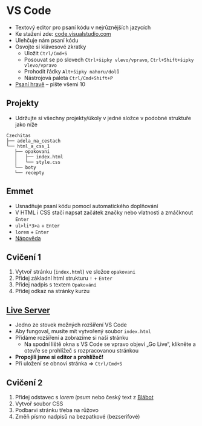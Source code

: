 # VS Code

- Textový editor pro psaní kódu v nejrůznějších jazycích
- Ke stažení zde: [code.visualstudio.com](https://code.visualstudio.com/)
- Ulehčuje nám psaní kódu
- Osvojte si klávesové zkratky
  - Uložit `Ctrl/Cmd+S`
  - Posouvat se po slovech `Ctrl+šipky vlevo/vpravo`, `Ctrl+Shift+šipky vlevo/vpravo`
  - Prohodit řádky `Alt+šipky nahoru/dolů`
  - Nástrojová paleta `Ctrl/Cmd+Shift+P`
- [Psaní hravě](https://www.psanihrave.cz/) – pište všemi 10

## Projekty

- Udržujte si všechny projekty/úkoly v jedné složce v podobné struktuře jako níže

```
Czechitas
├── adela_na_cestach
└── html_a_css_1
   ├── opakovani
   │   ├── index.html
   │   └── style.css
   └── boty
   └── recepty
```

## Emmet

- Usnadňuje psaní kódu pomocí automatického doplňování
- V HTML i CSS stačí napsat začátek značky nebo vlatnosti a zmáčknout `Enter`
- `ul>li*3>a` + `Enter`
- `lorem` + `Enter`
- [Nápověda](https://docs.emmet.io/cheat-sheet/)

## Cvičení 1

1. Vytvoř stránku (`index.html`) ve složce `opakovani`
1. Přidej základní html strukturu `!` + `Enter`
1. Přidej nadpis s textem `Opakování`
1. Přidej odkaz na stránky kurzu

## [Live Server](https://marketplace.visualstudio.com/items?itemName=ritwickdey.LiveServer)

- Jedno ze stovek možných rozšíření VS Code
- Aby fungoval, musíte mít vytvořený soubor `index.html`
- Přidáme rozšíření a zobrazíme si naši stránku
  - Na spodní liště okna s VS Code se vpravo objeví „Go Live“, klikněte a otevře se prohlížeč s rozpracovanou stránkou
- **Propojili jsme si editor a prohlížeč!**
- Při uložení se obnoví stránka => `Ctrl/Cmd+S`

## Cvičení 2

1. Přidej odstavec s _lorem ipsum_ nebo český text z [Blábot](https://www.blabot.cz/cs/capek)
1. Vytvoř soubor CSS
1. Podbarvi stránku třeba na růžovo
1. Změň písmo nadpisů na bezpatkové (bezserifové)

